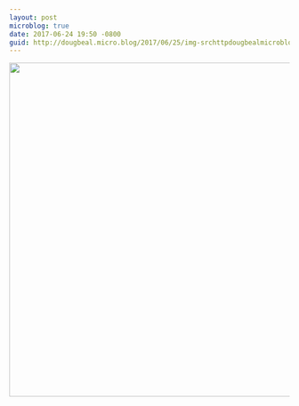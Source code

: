 ```yaml
---
layout: post
microblog: true
date: 2017-06-24 19:50 -0800
guid: http://dougbeal.micro.blog/2017/06/25/img-srchttpdougbealmicrobloguploadsffefejpg-width.html
---
```

<img src="http://dougbeal.micro.blog/uploads/2017/f36f94efe7.jpg" width="600" height="600" style="height: auto" />
